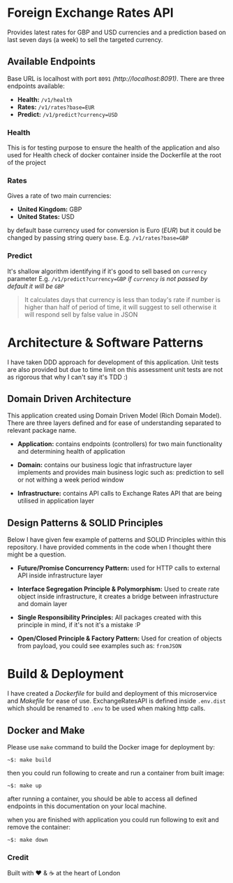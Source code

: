 # Foreign Exchange Rates API
Provides latest rates for GBP and USD currencies and a prediction based on last seven days (a week) to 
sell the targeted currency.


## Available Endpoints
Base URL is localhost with port `8091` _(http://localhost:8091)_. There are three endpoints available:

 * __Health:__ `/v1/health`
 * __Rates:__ `/v1/rates?base=EUR`
 * __Predict:__ `/v1/predict?currency=USD`


### Health
This is for testing purpose to ensure the health of the application and also used 
for Health check of docker container inside the Dockerfile at the root of the project


### Rates
Gives a rate of two main currencies:
 * __United Kingdom:__ GBP
 * __United States:__ USD

by default base currency used for conversion is Euro (_EUR_) but it could be changed by 
passing string query `base`. E.g. `/v1/rates?base=GBP`


### Predict
It's shallow algorithm identifying if it's good to sell based on `currency` parameter E.g. 
`/v1/predict?currency=GBP` _if `currency` is not passed by default it will be `GBP`_

> It calculates days that currency is less than today's rate if number is higher than half of
period of time, it will suggest to sell otherwise it will respond sell by false value in JSON


# Architecture & Software Patterns
I have taken DDD approach for development of this application. Unit tests are also provided 
but due to time limit on this assessment unit tests are not as rigorous that why I can't say 
it's TDD :)


## Domain Driven Architecture
This application created using Domain Driven Model (Rich Domain Model). There are three layers 
defined and for ease of understanding separated to relevant package name.

 * __Application:__ contains endpoints (controllers) for two main functionality and determining health of application
 
 * __Domain:__ contains our business logic that infrastructure layer implements and provides main business logic such as: prediction to sell or not withing a week period window 
 
 * __Infrastructure:__ contains API calls to Exchange Rates API that are being utilised in application layer


## Design Patterns & SOLID Principles
Below I have given few example of patterns and SOLID Principles within this repository. I have provided comments in 
the code when I thought there might be a question.

 * __Future/Promise Concurrency Pattern:__ used for HTTP calls to external API inside 
 infrastructure layer
 
 * __Interface Segregation Principle & Polymorphism:__ Used to create rate object inside infrastructure, it creates 
 a bridge between infrastructure and domain layer

 * __Single Responsibility Principles:__ All packages created with this principle in mind, if it's not it's a mistake :P
 
 * __Open/Closed Principle & Factory Pattern:__ Used for creation of objects from payload, you could see examples such as: `fromJSON`
 
 

# Build & Deployment
I have created a _Dockerfile_ for build and deployment of this microservice and _Makefile_ 
for ease of use. ExchangeRatesAPI is defined inside `.env.dist` which should be renamed to 
`.env` to be used when making http calls.


## Docker and Make
Please use `make` command to build the Docker image for deployment by:

    ~$: make build

then you could run following to create and run a container from built image:

    ~$: make up
    
after running a container, you should be able to access all defined endpoints in this documentation 
on your local machine.

when you are finished with application you could run following to exit and remove the container:
    
    ~$: make down


### Credit
Built with :heart: & :coffee: at the heart of London